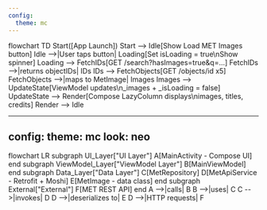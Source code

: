 ```yaml
---
config:
  theme: mc
---
```

flowchart TD
  Start([App Launch])
  Start --> Idle[Show Load MET Images button]
  Idle -->|User taps button| Loading[Set isLoading = true\nShow spinner]
  Loading --> FetchIDs[GET /search?hasImages=true&q=...]
  FetchIDs -->|returns objectIDs| IDs
  IDs --> FetchObjects[GET /objects/id x5]
  FetchObjects -->|maps to MetImage| Images
  Images --> UpdateState[ViewModel updates\n_images + _isLoading = false]
  UpdateState --> Render[Compose LazyColumn displays\nimages, titles, credits]
  Render --> Idle

---
config:
  theme: mc
  look: neo
---
flowchart LR
  subgraph UI_Layer["UI Layer"]
    A[MainActivity - Compose UI]
  end
  subgraph ViewModel_Layer["ViewModel Layer"]
    B[MainViewModel]
  end
  subgraph Data_Layer["Data Layer"]
    C[MetRepository]
    D[MetApiService - Retrofit + Moshi]
    E[MetImage - data class]
  end
  subgraph External["External"]
    F[MET REST API]
  end
  A -->|calls| B
  B -->|uses| C
  C -->|invokes| D
  D -->|deserializes to| E
  D -->|HTTP requests| F
